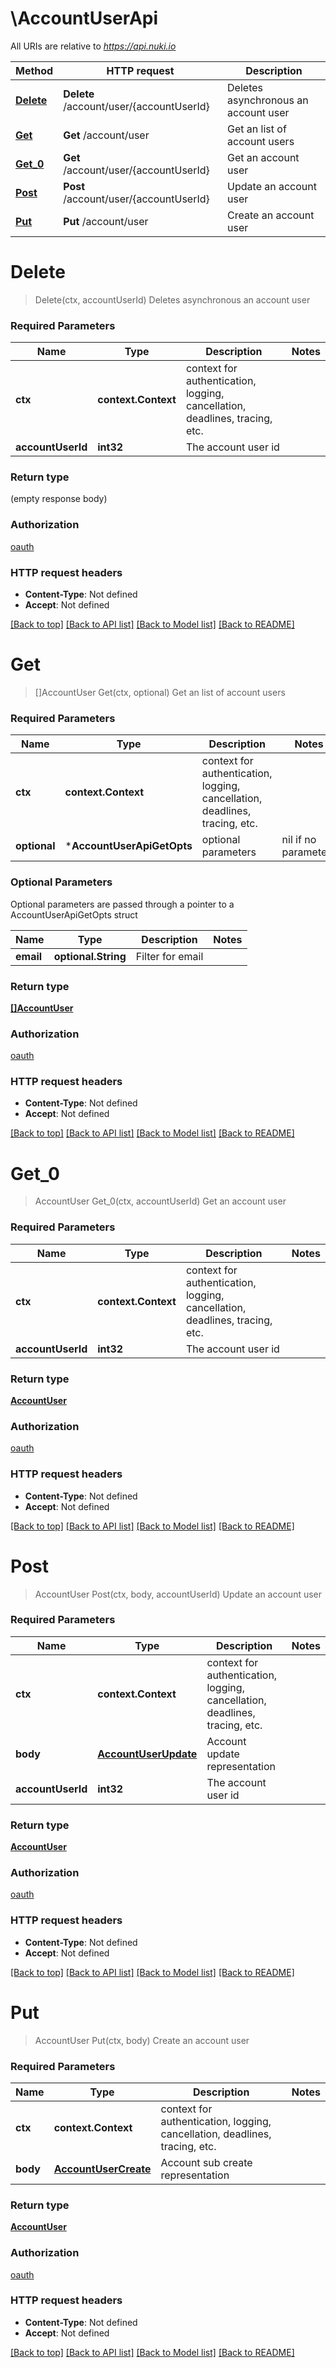 # \AccountUserApi

All URIs are relative to *https://api.nuki.io*

Method | HTTP request | Description
------------- | ------------- | -------------
[**Delete**](AccountUserApi.md#Delete) | **Delete** /account/user/{accountUserId} | Deletes asynchronous an account user
[**Get**](AccountUserApi.md#Get) | **Get** /account/user | Get an list of account users
[**Get_0**](AccountUserApi.md#Get_0) | **Get** /account/user/{accountUserId} | Get an account user
[**Post**](AccountUserApi.md#Post) | **Post** /account/user/{accountUserId} | Update an account user
[**Put**](AccountUserApi.md#Put) | **Put** /account/user | Create an account user


# **Delete**
> Delete(ctx, accountUserId)
Deletes asynchronous an account user



### Required Parameters

Name | Type | Description  | Notes
------------- | ------------- | ------------- | -------------
 **ctx** | **context.Context** | context for authentication, logging, cancellation, deadlines, tracing, etc.
  **accountUserId** | **int32**| The account user id | 

### Return type

 (empty response body)

### Authorization

[oauth](../README.md#oauth)

### HTTP request headers

 - **Content-Type**: Not defined
 - **Accept**: Not defined

[[Back to top]](#) [[Back to API list]](../README.md#documentation-for-api-endpoints) [[Back to Model list]](../README.md#documentation-for-models) [[Back to README]](../README.md)

# **Get**
> []AccountUser Get(ctx, optional)
Get an list of account users



### Required Parameters

Name | Type | Description  | Notes
------------- | ------------- | ------------- | -------------
 **ctx** | **context.Context** | context for authentication, logging, cancellation, deadlines, tracing, etc.
 **optional** | ***AccountUserApiGetOpts** | optional parameters | nil if no parameters

### Optional Parameters
Optional parameters are passed through a pointer to a AccountUserApiGetOpts struct

Name | Type | Description  | Notes
------------- | ------------- | ------------- | -------------
 **email** | **optional.String**| Filter for email | 

### Return type

[**[]AccountUser**](AccountUser.md)

### Authorization

[oauth](../README.md#oauth)

### HTTP request headers

 - **Content-Type**: Not defined
 - **Accept**: Not defined

[[Back to top]](#) [[Back to API list]](../README.md#documentation-for-api-endpoints) [[Back to Model list]](../README.md#documentation-for-models) [[Back to README]](../README.md)

# **Get_0**
> AccountUser Get_0(ctx, accountUserId)
Get an account user



### Required Parameters

Name | Type | Description  | Notes
------------- | ------------- | ------------- | -------------
 **ctx** | **context.Context** | context for authentication, logging, cancellation, deadlines, tracing, etc.
  **accountUserId** | **int32**| The account user id | 

### Return type

[**AccountUser**](AccountUser.md)

### Authorization

[oauth](../README.md#oauth)

### HTTP request headers

 - **Content-Type**: Not defined
 - **Accept**: Not defined

[[Back to top]](#) [[Back to API list]](../README.md#documentation-for-api-endpoints) [[Back to Model list]](../README.md#documentation-for-models) [[Back to README]](../README.md)

# **Post**
> AccountUser Post(ctx, body, accountUserId)
Update an account user



### Required Parameters

Name | Type | Description  | Notes
------------- | ------------- | ------------- | -------------
 **ctx** | **context.Context** | context for authentication, logging, cancellation, deadlines, tracing, etc.
  **body** | [**AccountUserUpdate**](AccountUserUpdate.md)| Account update representation | 
  **accountUserId** | **int32**| The account user id | 

### Return type

[**AccountUser**](AccountUser.md)

### Authorization

[oauth](../README.md#oauth)

### HTTP request headers

 - **Content-Type**: Not defined
 - **Accept**: Not defined

[[Back to top]](#) [[Back to API list]](../README.md#documentation-for-api-endpoints) [[Back to Model list]](../README.md#documentation-for-models) [[Back to README]](../README.md)

# **Put**
> AccountUser Put(ctx, body)
Create an account user



### Required Parameters

Name | Type | Description  | Notes
------------- | ------------- | ------------- | -------------
 **ctx** | **context.Context** | context for authentication, logging, cancellation, deadlines, tracing, etc.
  **body** | [**AccountUserCreate**](AccountUserCreate.md)| Account sub create representation | 

### Return type

[**AccountUser**](AccountUser.md)

### Authorization

[oauth](../README.md#oauth)

### HTTP request headers

 - **Content-Type**: Not defined
 - **Accept**: Not defined

[[Back to top]](#) [[Back to API list]](../README.md#documentation-for-api-endpoints) [[Back to Model list]](../README.md#documentation-for-models) [[Back to README]](../README.md)

